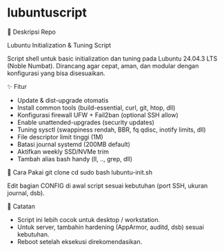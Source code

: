 # lubuntuscript
📄 Deskripsi Repo

Lubuntu Initialization & Tuning Script

Script shell untuk basic initialization dan tuning pada Lubuntu 24.04.3 LTS (Noble Numbat).
Dirancang agar cepat, aman, dan modular dengan konfigurasi yang bisa disesuaikan.

✨ Fitur

* Update & dist-upgrade otomatis
* Install common tools (build-essential, curl, git, htop, dll)
* Konfigurasi firewall UFW + Fail2ban (optional SSH allow)
* Enable unattended-upgrades (security updates)
* Tuning sysctl (swappiness rendah, BBR, fq qdisc, inotify limits, dll)
* File descriptor limit tinggi (1M)
* Batasi journal systemd (200MB default)
* Aktifkan weekly SSD/NVMe trim
* Tambah alias bash handy (ll, .., grep, dll)

🚀 Cara Pakai
git clone <repo-url>
cd <repo>
sudo bash lubuntu-init.sh

Edit bagian CONFIG di awal script sesuai kebutuhan (port SSH, ukuran journal, dsb).

📌 Catatan
* Script ini lebih cocok untuk desktop / workstation.
* Untuk server, tambahin hardening (AppArmor, auditd, dsb) sesuai kebutuhan.
* Reboot setelah eksekusi direkomendasikan.
